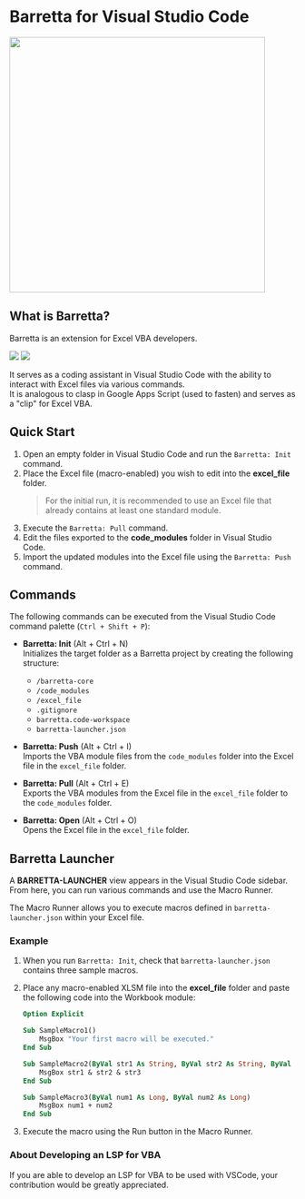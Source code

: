 # Barretta for Visual Studio Code

<img src="https://github.com/Mikoshiba-Kyu/vscode-barretta/blob/main/docs/image/largeicon_750x256.png?raw=true" width="450px">

## What is Barretta?

Barretta is an extension for Excel VBA developers.

<img src="https://github.com/Mikoshiba-Kyu/vscode-barretta/blob/main/docs/image/commands.gif?raw=true">

<img src="https://github.com/Mikoshiba-Kyu/vscode-barretta/blob/main/docs/image/launcher.gif?raw=true">

It serves as a coding assistant in Visual Studio Code with the ability to interact with Excel files via various commands.  
It is analogous to clasp in Google Apps Script (used to fasten) and serves as a "clip" for Excel VBA.

## Quick Start

1. Open an empty folder in Visual Studio Code and run the `Barretta: Init` command.
2. Place the Excel file (macro-enabled) you wish to edit into the **excel_file** folder.
   > For the initial run, it is recommended to use an Excel file that already contains at least one standard module.
3. Execute the `Barretta: Pull` command.
4. Edit the files exported to the **code_modules** folder in Visual Studio Code.
5. Import the updated modules into the Excel file using the `Barretta: Push` command.

## Commands

The following commands can be executed from the Visual Studio Code command palette (`Ctrl + Shift + P`):

- **Barretta: Init** (Alt + Ctrl + N)  
  Initializes the target folder as a Barretta project by creating the following structure:

  - `/barretta-core`
  - `/code_modules`
  - `/excel_file`
  - `.gitignore`
  - `barretta.code-workspace`
  - `barretta-launcher.json`

- **Barretta: Push** (Alt + Ctrl + I)  
  Imports the VBA module files from the `code_modules` folder into the Excel file in the `excel_file` folder.

- **Barretta: Pull** (Alt + Ctrl + E)  
  Exports the VBA modules from the Excel file in the `excel_file` folder to the `code_modules` folder.

- **Barretta: Open** (Alt + Ctrl + O)  
  Opens the Excel file in the `excel_file` folder.

## Barretta Launcher

A **BARRETTA-LAUNCHER** view appears in the Visual Studio Code sidebar.  
From here, you can run various commands and use the Macro Runner.

The Macro Runner allows you to execute macros defined in `barretta-launcher.json` within your Excel file.

### Example

1. When you run `Barretta: Init`, check that `barretta-launcher.json` contains three sample macros.
2. Place any macro-enabled XLSM file into the **excel_file** folder and paste the following code into the Workbook module:

   ```vb
   Option Explicit

   Sub SampleMacro1()
       MsgBox "Your first macro will be executed."
   End Sub

   Sub SampleMacro2(ByVal str1 As String, ByVal str2 As String, ByVal str3 As String)
       MsgBox str1 & str2 & str3
   End Sub

   Sub SampleMacro3(ByVal num1 As Long, ByVal num2 As Long)
       MsgBox num1 + num2
   End Sub
   ```

3. Execute the macro using the Run button in the Macro Runner.

### About Developing an LSP for VBA

If you are able to develop an LSP for VBA to be used with VSCode, your contribution would be greatly appreciated.

